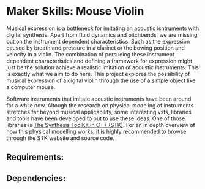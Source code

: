 # Maker Skills: Mouse Violin 

Musical expression is a bottleneck for imitating an acoustic isntruments with digital synthesis. Apart from fluid dynamics and pitchbends, we are missing out on the instrument dependent characteristics. Such as the expression caused by breath and pressure in a clarinet or the bowing position and velocity in a violin. The combination of persueing these instrument dependent characteristics and defining a framework for expression might just be the solution achieve a realistic imitation of acoustic instruments. This is exactly what we aim to do here. This project explores the possibility of musical expression of a digital violin through the use of a simple object like a computer mouse. 

Software instruments that imitate acoustic instruments have been around for a while now. Altough the research on physical modeling of instruments stretches far beyond musical applicability, some interesting vsts, libraries and tools have been developed to put to use these ideas. One of those libraries is [The Synthesis ToolKit in C++ (STK)](https://ccrma.stanford.edu/software/stk/ "The Synthesis ToolKit in C++ (STK)"). For an in depth overview of how this physical modelling works, it is highly recommended to browse through the STK website and source code.



Requirements:
 - 
 
Dependencies:
 - 
